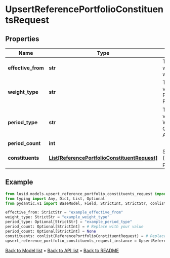 # UpsertReferencePortfolioConstituentsRequest

## Properties
Name | Type | Description | Notes
------------ | ------------- | ------------- | -------------
**effective_from** | **str** | The first date from which the weights will apply | 
**weight_type** | **str** | The available values are: Static, Floating, Periodical | 
**period_type** | **str** | The available values are: Daily, Weekly, Monthly, Quarterly, Annually | [optional] 
**period_count** | **int** |  | [optional] 
**constituents** | [**List[ReferencePortfolioConstituentRequest]**](ReferencePortfolioConstituentRequest.md) | Set of constituents (instrument/weight pairings) | 
## Example

```python
from lusid.models.upsert_reference_portfolio_constituents_request import UpsertReferencePortfolioConstituentsRequest
from typing import Any, Dict, List, Optional
from pydantic.v1 import BaseModel, Field, StrictInt, StrictStr, conlist, constr, validator

effective_from: StrictStr = "example_effective_from"
weight_type: StrictStr = "example_weight_type"
period_type: Optional[StrictStr] = "example_period_type"
period_count: Optional[StrictInt] = # Replace with your value
period_count: Optional[StrictInt] = None
constituents: conlist(ReferencePortfolioConstituentRequest) = # Replace with your value
upsert_reference_portfolio_constituents_request_instance = UpsertReferencePortfolioConstituentsRequest(effective_from=effective_from, weight_type=weight_type, period_type=period_type, period_count=period_count, constituents=constituents)

```

[Back to Model list](../README.md#documentation-for-models) &#8226; [Back to API list](../README.md#documentation-for-api-endpoints) &#8226; [Back to README](../README.md)

